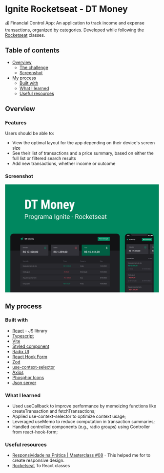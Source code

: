 # Ignite Rocketseat - DT Money

💰 Financial Control App: An application to track income and expense transactions, organized by categories.
Developed while following the [Rocketseat](https://www.rocketseat.com.br/) classes.

## Table of contents

- [Overview](#overview)
  - [The challenge](#the-challenge)
  - [Screenshot](#screenshot)
- [My process](#my-process)
  - [Built with](#built-with)
  - [What I learned](#what-i-learned)
  - [Useful resources](#useful-resources)


## Overview

### Features
Users should be able to:

- View the optimal layout for the app depending on their device's screen size
- See their list of transactions and a price summary, based on either the full list or filtered search results
- Add new transactions, whether income or outcome

### Screenshot
![](./src/assets/capa.png)

## My process

### Built with

- [React](https://reactjs.org/) - JS library
- [Typescript](https://www.typescriptlang.org/)
- [Vite](https://vitejs.dev/)
- [Styled component](https://styled-components.com/)
- [Radix UI](https://www.radix-ui.com/)
- [React Hook Form](https://react-hook-form.com/)
- [Zod](https://zod.dev/)
- [use-context-selector](https://www.npmjs.com/package/use-context-selector)
- [Axios](https://axios-http.com/ptbr/docs/intro)
- [Phosphor Icons](https://phosphoricons.com/)
- [Json server](https://github.com/typicode/json-server/tree/v0)

### What I learned

- Used useCallback to improve performance by memoizing functions like createTransaction and fetchTransactions;
- Applied use-context-selector to optimize context usage;
- Leveraged useMemo to reduce computation in transaction summaries;
- Handled controlled components (e.g., radio groups) using Controller from react-hook-form;
  
### Useful resources

- [Responsividade na Prática | Masterclass #08](https://www.youtube.com/watch?v=H91DhKPjhPk) - This helped me for to create responsive design.
- [Rocketseat](https://www.rocketseat.com.br/) To React classes

